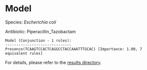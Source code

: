 
# Model

Species: *Escherichia coli*

Antibiotic: Piperacillin_Tazobactam

```
Model (Conjunction - 1 rules):
------------------------------
Presence(TCAAGTCCACTCAGGCCTACCAAATTTGCAC) [Importance: 1.00, 7 equivalent rules]

```

For details, please refer to the [results directory](../../../../../results/scm_b/escherichia%20coli/piperacillin_tazobactam/repeat_1/).

